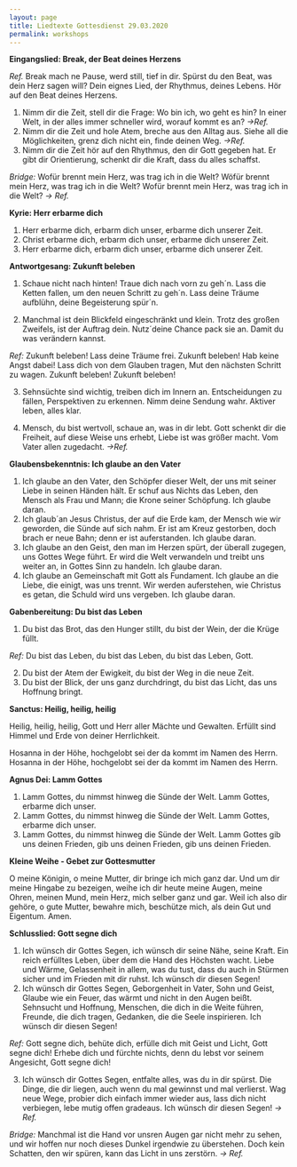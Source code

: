 ```yaml
---
layout: page
title: Liedtexte Gottesdienst 29.03.2020
permalink: workshops
---
```

**Eingangslied: Break, der Beat deines Herzens**

_Ref._ Break mach ne Pause, werd still, tief in dir. Spürst du den Beat, was dein Herz sagen will? Dein eignes Lied, der Rhythmus, deines Lebens. Hör auf den Beat deines Herzens.

1. Nimm dir die Zeit, stell dir die Frage: Wo bin ich, wo geht es hin? In einer Welt, in der alles immer schneller wird, worauf kommt es an? _\->Ref._
2. Nimm dir die Zeit und hole Atem, breche aus den Alltag aus. Siehe all die Möglichkeiten, grenz dich nicht ein, finde deinen Weg. _\->Ref._
3. Nimm dir die Zeit hör auf den Rhythmus, den dir Gott gegeben hat. Er gibt dir Orientierung, schenkt dir die Kraft, dass du alles schaffst.

_Bridge:_ Wofür brennt mein Herz, was trag ich in die Welt? Wöfür brennt mein Herz, was trag ich in die Welt? Wofür brennt mein Herz, was trag ich in die Welt? _\-> Ref._

**Kyrie: Herr erbarme dich**

1. Herr erbarme dich, erbarm dich unser, erbarme dich unserer Zeit.
2. Christ erbarme dich, erbarm dich unser, erbarme dich unserer Zeit.
3. Herr erbarme dich, erbarm dich unser, erbarme dich unserer Zeit.

**Antwortgesang: Zukunft beleben**

1. Schaue nicht nach hinten! Traue dich nach vorn zu geh´n. Lass die Ketten fallen, um den neuen Schritt zu geh´n. Lass deine Träume aufblühn, deine Begeisterung spür´n.

2. Manchmal ist dein Blickfeld eingeschränkt und klein. Trotz des großen Zweifels, ist der Auftrag dein. Nutz´deine Chance pack sie an. Damit du was verändern kannst.

_Ref:_ Zukunft beleben! Lass deine Träume frei. Zukunft beleben! Hab keine Angst dabei! Lass dich von dem Glauben tragen, Mut den nächsten Schritt zu wagen. Zukunft beleben! Zukunft beleben!

3. Sehnsüchte sind wichtig, treiben dich im Innern an. Entscheidungen zu fällen, Perspektiven zu erkennen. Nimm deine Sendung wahr. Aktiver leben, alles klar.

4. Mensch, du bist wertvoll, schaue an, was in dir lebt. Gott schenkt dir die Freiheit, auf diese Weise uns erhebt, Liebe ist was größer macht. Vom Vater allen zugedacht. _\->Ref._

**Glaubensbekenntnis: Ich glaube an den Vater**

1. Ich glaube an den Vater, den Schöpfer dieser Welt, der uns mit seiner Liebe in seinen Händen hält. Er schuf aus Nichts das Leben, den Mensch als Frau und Mann; die Krone seiner Schöpfung. Ich glaube daran.
2. Ich glaub´an Jesus Christus, der auf die Erde kam, der Mensch wie wir geworden, die Sünde auf sich nahm. Er ist am Kreuz gestorben, doch brach er neue Bahn; denn er ist auferstanden. Ich glaube daran.
3. Ich glaube an den Geist, den man im Herzen spürt, der überall zugegen, uns Gottes Wege führt. Er wird die Welt verwandeln und treibt uns weiter an, in Gottes Sinn zu handeln. Ich glaube daran.
4. Ich glaube an Gemeinschaft mit Gott als Fundament. Ich glaube an die Liebe, die einigt, was uns trennt. Wir werden auferstehen, wie Christus es getan, die Schuld wird uns vergeben. Ich glaube daran.

**Gabenbereitung: Du bist das Leben**

1. Du bist das Brot, das den Hunger stillt, du bist der Wein, der die Krüge füllt.

_Ref:_ Du bist das Leben, du bist das Leben, du bist das Leben, Gott.

2. Du bist der Atem der Ewigkeit, du bist der Weg in die neue Zeit.
3. Du bist der Blick, der uns ganz durchdringt, du bist das Licht, das uns Hoffnung bringt.

**Sanctus: Heilig, heilig, heilig**

Heilig, heilig, heilig, Gott und Herr aller Mächte und Gewalten. Erfüllt sind Himmel und Erde von deiner Herrlichkeit.

Hosanna in der Höhe, hochgelobt sei der da kommt im Namen des Herrn. Hosanna in der Höhe, hochgelobt sei der da kommt im Namen des Herrn.

**Agnus Dei: Lamm Gottes**

1. Lamm Gottes, du nimmst hinweg die Sünde der Welt. Lamm Gottes, erbarme dich unser.
2. Lamm Gottes, du nimmst hinweg die Sünde der Welt. Lamm Gottes, erbarme dich unser.
3. Lamm Gottes, du nimmst hinweg die Sünde der Welt. Lamm Gottes gib uns deinen Frieden, gib uns deinen Frieden, gib uns deinen Frieden.

**Kleine Weihe - Gebet zur Gottesmutter**

O meine Königin, o meine Mutter, dir bringe ich mich ganz dar. Und um dir meine Hingabe zu bezeigen, weihe ich dir heute meine Augen, meine Ohren, meinen Mund, mein Herz, mich selber ganz und gar. Weil ich also dir gehöre, o gute Mutter, bewahre mich, beschütze mich, als dein Gut und Eigentum. Amen.

**Schlusslied: Gott segne dich**

1. Ich wünsch dir Gottes Segen, ich wünsch dir seine Nähe, seine Kraft. Ein reich erfülltes Leben, über dem die Hand des Höchsten wacht. Liebe und Wärme, Gelassenheit in allem, was du tust, dass du auch in Stürmen sicher und im Frieden mit dir ruhst. Ich wünsch dir diesen Segen!
2. Ich wünsch dir Gottes Segen, Geborgenheit in Vater, Sohn und Geist, Glaube wie ein Feuer, das wärmt und nicht in den Augen beißt. Sehnsucht und Hoffnung, Menschen, die dich in die Weite führen, Freunde, die dich tragen, Gedanken, die die Seele inspirieren. Ich wünsch dir diesen Segen!

_Ref:_ Gott segne dich, behüte dich, erfülle dich mit Geist und Licht, Gott segne dich! Erhebe dich und fürchte nichts, denn du lebst vor seinem Angesicht, Gott segne dich!

3. Ich wünsch dir Gottes Segen, entfalte alles, was du in dir spürst. Die Dinge, die dir liegen, auch wenn du mal gewinnst und mal verlierst. Wag neue Wege, probier dich einfach immer wieder aus, lass dich nicht verbiegen, lebe mutig offen gradeaus. Ich wünsch dir diesen Segen! _\-> Ref._

_Bridge:_ Manchmal ist die Hand vor unsren Augen gar nicht mehr zu sehen, und wir hoffen nur noch dieses Dunkel irgendwie zu überstehen. Doch kein Schatten, den wir spüren, kann das Licht in uns zerstörn. _\-> Ref._
